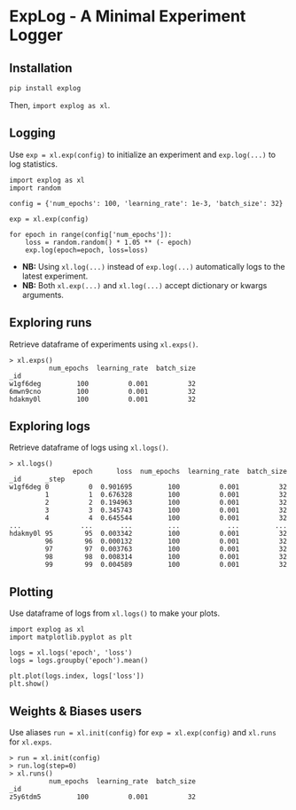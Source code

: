 # ExpLog - A Minimal Experiment Logger

## Installation

```sh
pip install explog
```

Then, `import explog as xl`.

## Logging

Use `exp = xl.exp(config)` to initialize an experiment and `exp.log(...)` to log statistics.

```python3
import explog as xl
import random

config = {'num_epochs': 100, 'learning_rate': 1e-3, 'batch_size': 32}

exp = xl.exp(config)

for epoch in range(config['num_epochs']):
    loss = random.random() * 1.05 ** (- epoch)
    exp.log(epoch=epoch, loss=loss)
```

- **NB:** Using `xl.log(...)` instead of `exp.log(...)` automatically logs to the latest experiment.
- **NB:** Both `xl.exp(...)` and `xl.log(...)` accept dictionary or kwargs arguments.

## Exploring runs

Retrieve dataframe of experiments using `xl.exps()`.

```ipython
> xl.exps()
          num_epochs  learning_rate  batch_size
_id
w1gf6deg         100          0.001          32
6mwn9cno         100          0.001          32
hdakmy0l         100          0.001          32
```

## Exploring logs

Retrieve dataframe of logs using `xl.logs()`.

```ipython
> xl.logs()
                epoch      loss  num_epochs  learning_rate  batch_size
_id      _step
w1gf6deg 0          0  0.901695         100          0.001          32
         1          1  0.676328         100          0.001          32
         2          2  0.194963         100          0.001          32
         3          3  0.345743         100          0.001          32
         4          4  0.645544         100          0.001          32
...               ...       ...         ...            ...         ...
hdakmy0l 95        95  0.003342         100          0.001          32
         96        96  0.000132         100          0.001          32
         97        97  0.003763         100          0.001          32
         98        98  0.008314         100          0.001          32
         99        99  0.004589         100          0.001          32
```

## Plotting

Use dataframe of logs from `xl.logs()` to make your plots.

```python3
import explog as xl
import matplotlib.pyplot as plt

logs = xl.logs('epoch', 'loss')
logs = logs.groupby('epoch').mean()

plt.plot(logs.index, logs['loss'])
plt.show()
```

## Weights & Biases users

Use aliases `run = xl.init(config)` for `exp = xl.exp(config)` and `xl.runs` for `xl.exps`.

```ipython3
> run = xl.init(config)
> run.log(step=0)
> xl.runs()
          num_epochs  learning_rate  batch_size
_id
z5y6tdm5         100          0.001          32
```
